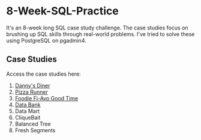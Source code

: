 # 8-Week-SQL-Practice

It's an 8-week long SQL case study challenge. The case studies focus on brushing up SQL skills through real-world problems. I've tried to solve these using PostgreSQL on pgadmin4. 

## Case Studies
Access the case studies here:

1. [Danny's Diner](https://github.com/Minautee/8-Week-SQL-Practice/tree/a8c3f2c0166642babd56a80bf6f36dcad0c598e7/Danny's%20Diner%20)
2. [Pizza Runner](https://github.com/Minautee/8-Week-SQL-Practice/tree/a8c3f2c0166642babd56a80bf6f36dcad0c598e7/Pizza%20Runner%20)
3. [Foodie Fi-Avo Good Time](https://github.com/Minautee/8-Week-SQL-Practice/tree/a8c3f2c0166642babd56a80bf6f36dcad0c598e7/Foodie%20Fi%20-%20Avo%20Good%20Time%20)
4. [Data Bank](https://github.com/Minautee/8-Week-SQL-Practice/tree/e498d393352bc8740e571dde332b39d96d4aff38/Data%20Bank%20)
5. Data Mart
6. CliqueBait
7. Balanced Tree
8. Fresh Segments
